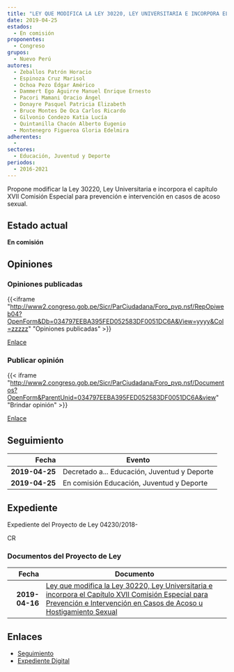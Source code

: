 ```yaml
---
title: "LEY QUE MODIFICA LA LEY 30220, LEY UNIVERSITARIA E INCORPORA EL CAPÍTULO XVII COMISIÓN ESPECIAL PARA PREVENCIÓN E INTERVENCIÓN EN CASOS DE ACOSO U HOSTIGAMIENTO SEXUAL"
date: 2019-04-25
estados: 
  - En comisión
proponentes: 
  - Congreso
grupos: 
  - Nuevo Perú
autores: 
  - Zeballos Patrón Horacio
  - Espinoza Cruz Marisol
  - Ochoa Pezo Édgar Américo
  - Dammert Ego Aguirre Manuel Enrique Ernesto
  - Pacori Mamani Oracio Ángel
  - Donayre Pasquel Patricia Elizabeth
  - Bruce Montes De Oca Carlos Ricardo
  - Gilvonio Condezo Katia Lucía
  - Quintanilla Chacón Alberto Eugenio
  - Montenegro Figueroa Gloria Edelmira
adherentes: 
  - 
sectores: 
  - Educación, Juventud y Deporte
periodos: 
  - 2016-2021
---
```


Propone modificar la Ley 30220, Ley Universitaria e incorpora el capítulo XVII Comisión Especial para prevención e intervención en casos de acoso sexual.


## Estado actual

**En comisión**

## Opiniones

### Opiniones publicadas

{{<iframe "http://www2.congreso.gob.pe/Sicr/ParCiudadana/Foro_pvp.nsf/RepOpiweb04?OpenForm&Db=034797EEBA395FED052583DF0051DC6A&View=yyyy&Col=zzzzz" "Opiniones publicadas" >}}

[Enlace](http://www2.congreso.gob.pe/Sicr/ParCiudadana/Foro_pvp.nsf/RepOpiweb04?OpenForm&Db=034797EEBA395FED052583DF0051DC6A&View=yyyy&Col=zzzzz)
### Publicar opinión

{{< iframe "http://www2.congreso.gob.pe/Sicr/ParCiudadana/Foro_pvp.nsf/Documentos?OpenForm&ParentUnid=034797EEBA395FED052583DF0051DC6A&view" "Brindar opinión" >}}

[Enlace](http://www2.congreso.gob.pe/Sicr/ParCiudadana/Foro_pvp.nsf/Documentos?OpenForm&ParentUnid=034797EEBA395FED052583DF0051DC6A&view)

## Seguimiento

| Fecha | Evento |
|------:|--------|
| **2019-04-25** | Decretado a... Educación, Juventud y Deporte|
| **2019-04-25** | En comisión Educación, Juventud y Deporte|


## Expediente

Expediente del Proyecto de Ley 04230/2018-

CR


### Documentos del Proyecto de Ley

| Fecha | Documento |
|------:|--------|
| **2019-04-16** | [Ley que modifica la Ley 30220, Ley Universitaria e incorpora el Capítulo XVII Comisión Especial para Prevención e Intervención en Casos de Acoso u Hostigamiento Sexual](http://www.leyes.congreso.gob.pe/Documentos/2016_2021/Proyectos_de_Ley_y_de_Resoluciones_Legislativas/PL0423020190416.pdf) |

## Enlaces 

- [Seguimiento](http://www2.congreso.gob.pe/Sicr/TraDocEstProc/CLProLey2016.nsf/f7fff46988ca05b1052578e100829cc7/8d5a843a7d526d7c052583de00823e74?OpenDocument)
- [Expediente Digital](http://www2.congreso.gob.pe/Sicr/TraDocEstProc/CLProLey2016.nsf/f7fff46988ca05b1052578e100829cc7/8d5a843a7d526d7c052583de00823e74?OpenDocument&Click=05257FB7005EB655.eb71d0cf91d8294e05256cdf006b5706/$Body/0.1C6C)
